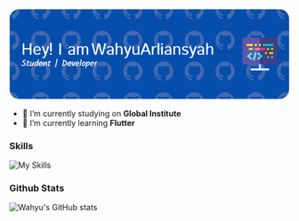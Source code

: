 <!-- ## Hello I`m Wahyu Arliansyah 👋 -->

<!--
**WahyuArliansyah/WahyuArliansyah** is a ✨ _special_ ✨ repository because its `README.md` (this file) appears on your GitHub profile.

Here are some ideas to get you started:

- 🔭 I’m currently working on ...
- 🌱 I’m currently learning ...
- 👯 I’m looking to collaborate on ...
- 🤔 I’m looking for help with ...
- 💬 Ask me about ...
- 📫 How to reach me: ...
- 😄 Pronouns: ...
- ⚡ Fun fact: ...
-->

![Wahyu Arliansyah](image/profil-header.png)

- 🔭 I’m currently studying on **Global Institute**
- 🌱 I’m currently learning **Flutter**

### Skills

![My Skills](https://skillicons.dev/icons?i=flutter,dart,html,css,javascript,php,java,figma,firebase,mysql&theme=dark)

### Github Stats

![Wahyu's GitHub stats](https://github-readme-stats.vercel.app/api?username=WahyuArliansyah&show_icons=true&theme=radical)

<!-- <p align="center">
  <a href="https://skillicons.dev">
    <img src="https://skillicons.dev/icons?i=flutter,dart,html,css,php,java,figma,firebase,mysql" />
  </a>
</p> -->
<!--
<img src="https://img.shields.io/badge/Flutter-02569B?style=for-the-badge&logo=flutter&logoColor=white">

<img src="https://img.shields.io/badge/Dart-0175C2?style=for-the-badge&logo=dart&logoColor=white">

<img src="https://img.shields.io/badge/HTML5-E34F26?style=for-the-badge&logo=html5&logoColor=white">

<img src="https://img.shields.io/badge/CSS3-1572B6?style=for-the-badge&logo=css3&logoColor=white">

<img src="https://img.shields.io/badge/Figma-F24E1E?style=for-the-badge&logo=figma&logoColor=white">

<img src="https://img.shields.io/badge/Canva-%2300C4CC.svg?&style=for-the-badge&logo=Canva&logoColor=white"> -->
